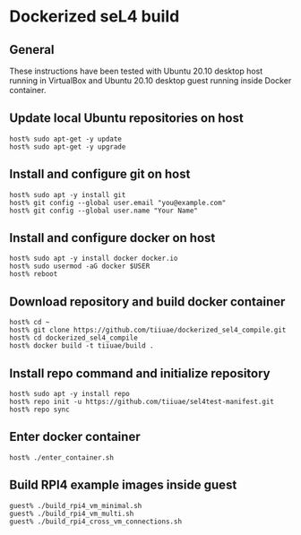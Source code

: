 # Dockerized seL4 build

## General

These instructions have been tested with Ubuntu 20.10 desktop host running in VirtualBox and Ubuntu 20.10 desktop guest running inside Docker container.

## Update local Ubuntu repositories on host
```
host% sudo apt-get -y update
host% sudo apt-get -y upgrade
```

## Install and configure git on host
```
host% sudo apt -y install git
host% git config --global user.email "you@example.com"
host% git config --global user.name "Your Name"
```

## Install and configure docker on host
```
host% sudo apt -y install docker docker.io
host% sudo usermod -aG docker $USER
host% reboot
```

## Download repository and build docker container
```
host% cd ~
host% git clone https://github.com/tiiuae/dockerized_sel4_compile.git
host% cd dockerized_sel4_compile
host% docker build -t tiiuae/build .
```

## Install repo command and initialize repository
```
host% sudo apt -y install repo
host% repo init -u https://github.com/tiiuae/sel4test-manifest.git
host% repo sync
```

## Enter docker container
```
host% ./enter_container.sh
```

## Build RPI4 example images inside guest
```
guest% ./build_rpi4_vm_minimal.sh
guest% ./build_rpi4_vm_multi.sh
guest% ./build_rpi4_cross_vm_connections.sh
```

